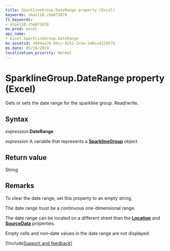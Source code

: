 ```yaml
---
title: SparklineGroup.DateRange property (Excel)
keywords: vbaxl10.chm871078
f1_keywords:
- vbaxl10.chm871078
ms.prod: excel
api_name:
- Excel.SparklineGroup.DateRange
ms.assetid: 4944aa78-89cc-8252-2c5e-148ca4229579
ms.date: 05/16/2019
localization_priority: Normal
---
```



# SparklineGroup.DateRange property (Excel)

Gets or sets the date range for the sparkline group. Read/write.


## Syntax

_expression_.**DateRange**

_expression_ A variable that represents a **[SparklineGroup](Excel.SparklineGroup.md)** object.


## Return value

String


## Remarks

To clear the date range, set this property to an empty string.

The date range must be a continuous one-dimensional range.

The date range can be located on a different sheet than the **[Location](Excel.SparklineGroup.Location.md)** and **[SourceData](Excel.SparklineGroup.SourceData.md)** properties.

Empty cells and non-date values in the date range are not displayed.




[!include[Support and feedback](~/includes/feedback-boilerplate.md)]